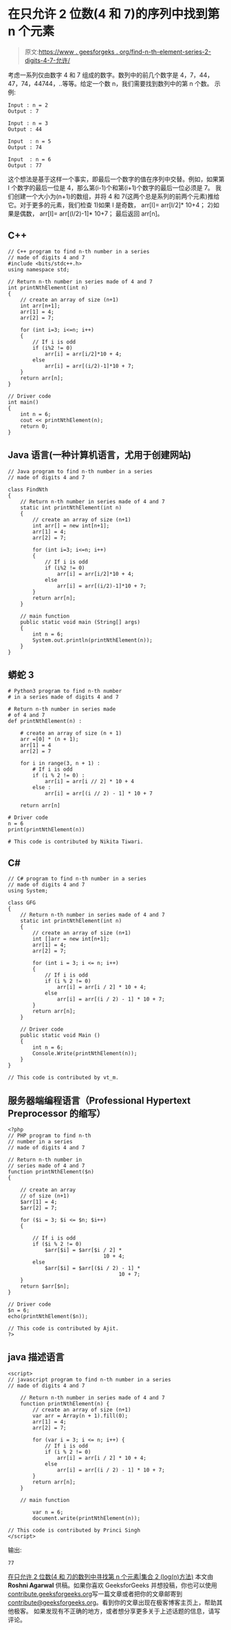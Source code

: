 # 在只允许 2 位数(4 和 7)的序列中找到第 n 个元素

> 原文:[https://www . geesforgeks . org/find-n-th-element-series-2-digits-4-7-允许/](https://www.geeksforgeeks.org/find-n-th-element-series-2-digits-4-7-allowed/)

考虑一系列仅由数字 4 和 7 组成的数字。数列中的前几个数字是 4，7，44，47，74，44744，..等等。给定一个数 n，我们需要找到数列中的第 n 个数。
示例:

```
Input : n = 2
Output : 7

Input : n = 3
Output : 44

Input  : n = 5
Output : 74

Input  : n = 6
Output : 77
```

这个想法是基于这样一个事实，即最后一个数字的值在序列中交替。例如，如果第 I 个数字的最后一位是 4，那么第(i-1)个和第(i+1)个数字的最后一位必须是 7。
我们创建一个大小为(n+1)的数组，并将 4 和 7(这两个总是系列的前两个元素)推给它。对于更多的元素，我们检查
1)如果 I 是奇数，
arr[I]= arr[I/2]* 10+4；
2)如果是偶数，
arr[I]= arr[(I/2)-1]* 10+7；
最后返回 arr[n]。

## C++

```
// C++ program to find n-th number in a series
// made of digits 4 and 7
#include <bits/stdc++.h>
using namespace std;

// Return n-th number in series made of 4 and 7
int printNthElement(int n)
{
    // create an array of size (n+1)
    int arr[n+1];
    arr[1] = 4;
    arr[2] = 7;

    for (int i=3; i<=n; i++)
    {
        // If i is odd
        if (i%2 != 0)
            arr[i] = arr[i/2]*10 + 4;
        else
            arr[i] = arr[(i/2)-1]*10 + 7;
    }
    return arr[n];
}

// Driver code
int main()
{
    int n = 6;
    cout << printNthElement(n);
    return 0;
}
```

## Java 语言(一种计算机语言，尤用于创建网站)

```
// Java program to find n-th number in a series
// made of digits 4 and 7

class FindNth
{
    // Return n-th number in series made of 4 and 7
    static int printNthElement(int n)
    {
        // create an array of size (n+1)
        int arr[] = new int[n+1];
        arr[1] = 4;
        arr[2] = 7;

        for (int i=3; i<=n; i++)
        {
            // If i is odd
            if (i%2 != 0)
                arr[i] = arr[i/2]*10 + 4;
            else
                arr[i] = arr[(i/2)-1]*10 + 7;
        }
        return arr[n];
    }   

    // main function
    public static void main (String[] args)
    {
        int n = 6;
        System.out.println(printNthElement(n));
    }
}
```

## 蟒蛇 3

```
# Python3 program to find n-th number
# in a series made of digits 4 and 7

# Return n-th number in series made
# of 4 and 7
def printNthElement(n) :

    # create an array of size (n + 1)
    arr =[0] * (n + 1);
    arr[1] = 4
    arr[2] = 7

    for i in range(3, n + 1) :
        # If i is odd
        if (i % 2 != 0) :
            arr[i] = arr[i // 2] * 10 + 4
        else :
            arr[i] = arr[(i // 2) - 1] * 10 + 7

    return arr[n]

# Driver code
n = 6
print(printNthElement(n))

# This code is contributed by Nikita Tiwari.
```

## C#

```
// C# program to find n-th number in a series
// made of digits 4 and 7
using System;

class GFG
{
    // Return n-th number in series made of 4 and 7
    static int printNthElement(int n)
    {
        // create an array of size (n+1)
        int []arr = new int[n+1];
        arr[1] = 4;
        arr[2] = 7;

        for (int i = 3; i <= n; i++)
        {
            // If i is odd
            if (i % 2 != 0)
                arr[i] = arr[i / 2] * 10 + 4;
            else
                arr[i] = arr[(i / 2) - 1] * 10 + 7;
        }
        return arr[n];
    }

    // Driver code
    public static void Main ()
    {
        int n = 6;
        Console.Write(printNthElement(n));
    }
}

// This code is contributed by vt_m.
```

## 服务器端编程语言（Professional Hypertext Preprocessor 的缩写）

```
<?php
// PHP program to find n-th
// number in a series
// made of digits 4 and 7

// Return n-th number in
// series made of 4 and 7
function printNthElement($n)
{

    // create an array
    // of size (n+1)
    $arr[1] = 4;
    $arr[2] = 7;

    for ($i = 3; $i <= $n; $i++)
    {

        // If i is odd
        if ($i % 2 != 0)
            $arr[$i] = $arr[$i / 2] *
                               10 + 4;
        else
            $arr[$i] = $arr[($i / 2) - 1] *
                                    10 + 7;
    }
    return $arr[$n];
}

// Driver code
$n = 6;
echo(printNthElement($n));

// This code is contributed by Ajit.
?>
```

## java 描述语言

```
<script>
// javascript program to find n-th number in a series
// made of digits 4 and 7

    // Return n-th number in series made of 4 and 7
    function printNthElement(n) {
        // create an array of size (n+1)
        var arr = Array(n + 1).fill(0);
        arr[1] = 4;
        arr[2] = 7;

        for (var i = 3; i <= n; i++) {
            // If i is odd
            if (i % 2 != 0)
                arr[i] = arr[i / 2] * 10 + 4;
            else
                arr[i] = arr[(i / 2) - 1] * 10 + 7;
        }
        return arr[n];
    }

    // main function

        var n = 6;
        document.write(printNthElement(n));

// This code is contributed by Princi Singh
</script>
```

输出:

```
77
```

[在只允许 2 位数(4 和 7)的数列中寻找第 n 个元素|集合 2 (log(n)方法)](https://www.geeksforgeeks.org/find-n-th-element-series-2-digits-4-7-allowed-set-2-logn-method/)
本文由 **Roshni Agarwal** 供稿。如果你喜欢 GeeksforGeeks 并想投稿，你也可以使用[contribute.geeksforgeeks.org](http://contribute.geeksforgeeks.org)写一篇文章或者把你的文章邮寄到 contribute@geeksforgeeks.org。看到你的文章出现在极客博客主页上，帮助其他极客。
如果发现有不正确的地方，或者想分享更多关于上述话题的信息，请写评论。
